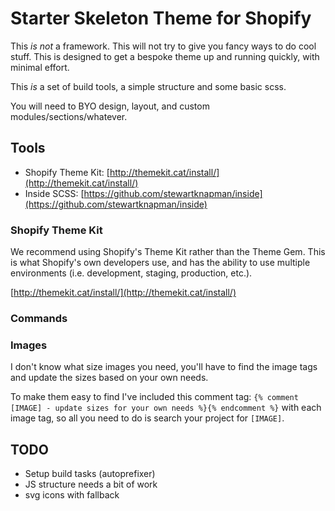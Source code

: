 # Starter Skeleton Theme for Shopify

This _is not_ a framework. This will not try to give you fancy ways to do cool stuff. This is designed to get a bespoke theme up and running quickly, with minimal effort.

This _is_ a set of build tools, a simple structure and some basic scss.

You will need to BYO design, layout, and custom modules/sections/whatever.

## Tools

- Shopify Theme Kit: [http://themekit.cat/install/](http://themekit.cat/install/)
- Inside SCSS: [https://github.com/stewartknapman/inside](https://github.com/stewartknapman/inside)

### Shopify Theme Kit
We recommend using Shopify's Theme Kit rather than the Theme Gem. This is what Shopify's own developers use, and has the ability to use multiple environments (i.e. development, staging, production, etc.).

[http://themekit.cat/install/](http://themekit.cat/install/)

### Commands


### Images

I don't know what size images you need, you'll have to find the image tags and update the sizes based on your own needs.

To make them easy to find I've included this comment tag: `{% comment [IMAGE] - update sizes for your own needs %}{% endcomment %}` with each image tag, so all you need to do is search your project for `[IMAGE]`.

## TODO
- Setup build tasks (autoprefixer)
- JS structure needs a bit of work
- svg icons with fallback